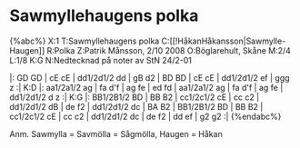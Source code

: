 # Sawmyllehaugens polka

{%abc%}
X:1
T:Sawmyllehaugens polka
C:[[!HåkanHåkansson|Sawmylle-Haugen]]
R:Polka
Z:Patrik Månsson, 2/10 2008
O:Böglarehult, Skåne
M:2/4
L:1/8
K:G
N:Nedtecknad på noter av StN 24/2-01

|: GD GD | cE cE | dd1/2d1/2 dd | gB d2 |
BD BD | cE cE | dd1/2d1/2 ef | ggg z :|
K:D
|: aa1/2a1/2 ag | fa d'f | ag fe | ed fd |
aa1/2a1/2 ag | fa d'f | ag fe | dd1/2d1/2 d z :|
K:G
|: BB1/2B1/2 BD | BB B2 | cc1/2c1/2 cE | cc c2 |
dd1/2d1/2 dB | de f2 | dd1/2d1/2 dc | BA B2 |
BB1/2B1/2 BD | BB B2 | cc1/2c1/2 cE | cc c2 |
dd1/2d1/2 dc | de f2 | dd ef | g2 g2 :|
{%endabc%}

Anm. Sawmylla = Savmölla = Sågmölla, Haugen = Håkan

